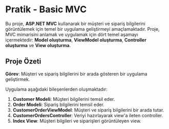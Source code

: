 # Pratik - Basic MVC

Bu proje, **ASP.NET MVC** kullanarak bir müşteri ve sipariş bilgilerini görüntülemek için temel bir uygulama geliştirmeyi amaçlamaktadır. Proje, MVC mimarisini anlamak ve uygulamak için dört temel aşamayı içermektedir: **Model oluşturma**, **ViewModel oluşturma**, **Controller oluşturma** ve **View oluşturma**.

## Proje Özeti

**Görev**: Müşteri ve sipariş bilgilerini bir arada gösteren bir uygulama geliştirmek.

Uygulama aşağıdaki bileşenlerden oluşmaktadır:
1. **Customer Modeli**: Müşteri bilgilerini temsil eder.
2. **Order Modeli**: Sipariş bilgilerini temsil eder.
3. **CustomerOrderViewModel**: Müşteri ve sipariş bilgilerini bir arada tutar.
4. **CustomerOrdersController**: Veriyi hazırlayarak view'a ileten controller.
5. **Index View**: Müşteri bilgileri ve siparişleri görüntüleyen view.
